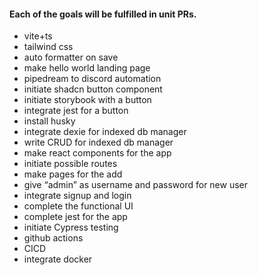 #### Each of the goals will be fulfilled in unit PRs.

- vite+ts
- tailwind css
- auto formatter on save
- make hello world landing page
- pipedream to discord automation
- initiate shadcn button component
- initiate storybook with a button
- integrate jest for a button
- install husky
- integrate dexie for indexed db manager
- write CRUD for indexed db manager
- make react components for the app
- initiate possible routes
- make pages for the add
- give “admin” as username and password for new user
- integrate signup and login
- complete the functional UI
- complete jest for the app
- initiate Cypress testing
- github actions
- CICD
- integrate docker
